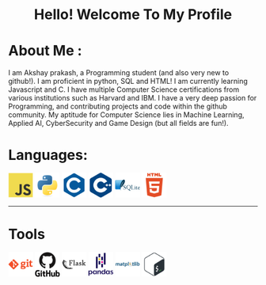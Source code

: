 <div id="header" align="center">
  <h1>Hello! Welcome To My Profile</h1>
</div>

# About Me :
I am Akshay prakash, a Programming student (and also very new to github!). I am proficient in python, SQL and HTML! I am currently learning Javascript and C. I have multiple 
Computer Science certifications from various institutions such as Harvard and IBM. I have a very deep passion for Programming, and contributing projects and code within the github community.
My aptitude for Computer Science lies in Machine Learning, Applied AI, CyberSecurity and Game Design (but all fields are fun!).



# Languages:
<div>
  <a href="https://en.wikipedia.org/wiki/JavaScript"><img src="https://github.com/devicons/devicon/blob/master/icons/javascript/javascript-original.svg" width="50" height="50"/></a>
  <a href=https://www.python.org><img src="https://github.com/devicons/devicon/blob/6910f0503efdd315c8f9b858234310c06e04d9c0/icons/python/python-original.svg" width="50" height="50"/></a>
  <a href="https://en.wikipedia.org/wiki/C_(programming_language)"><img src="https://github.com/devicons/devicon/blob/6910f0503efdd315c8f9b858234310c06e04d9c0/icons/c/c-plain.svg" width="50" height="50"/></a>
  <a href="https://en.wikipedia.org/wiki/C%2B%2B"><img src="https://github.com/devicons/devicon/blob/6910f0503efdd315c8f9b858234310c06e04d9c0/icons/cplusplus/cplusplus-plain.svg" width="50" height="50"></a>
  <a href=https://www.sqlite.org/><img src="https://github.com/devicons/devicon/blob/6910f0503efdd315c8f9b858234310c06e04d9c0/icons/sqlite/sqlite-original-wordmark.svg" width="50" height="50"/></a>
  <a href=https://en.wikipedia.org/wiki/HTML5><img src="https://github.com/devicons/devicon/blob/master/icons/html5/html5-plain-wordmark.svg" width="50" height="50"/></a>
</div>

***

# Tools
<div>
  <a href="https://git-scm.com/"><img src="https://github.com/devicons/devicon/blob/master/icons/git/git-plain-wordmark.svg" width="50" height="50"/></a>
  <a href="https://github.com/"><img src="https://github.com/devicons/devicon/blob/6910f0503efdd315c8f9b858234310c06e04d9c0/icons/github/github-original-wordmark.svg" width="50" height="50"/></a>
  <a href="https://flask.palletsprojects.com/en/3.0.x/"><img src="https://github.com/devicons/devicon/blob/6910f0503efdd315c8f9b858234310c06e04d9c0/icons/flask/flask-original-wordmark.svg" width="50" height="50"/></a>
  <a href="https://pandas.pydata.org/"><img src="https://github.com/devicons/devicon/blob/6910f0503efdd315c8f9b858234310c06e04d9c0/icons/pandas/pandas-original-wordmark.svg" width=50 height="50"/></a>
  <a href="https://matplotlib.org/"><img src="https://github.com/devicons/devicon/blob/6910f0503efdd315c8f9b858234310c06e04d9c0/icons/matplotlib/matplotlib-original-wordmark.svg" width="50" height="50"/></a>
  <a href="https://en.wikipedia.org/wiki/Bash_(Unix_shell)"/><img src="https://github.com/devicons/devicon/blob/master/icons/bash/bash-original.svg" width="50" height="50"></a>
</div>
